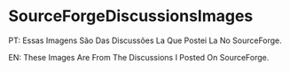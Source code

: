 # SourceForgeDiscussionsImages
PT:
Essas Imagens São Das Discussões La Que Postei La No SourceForge.

EN:
These Images Are From The Discussions I Posted On SourceForge.
